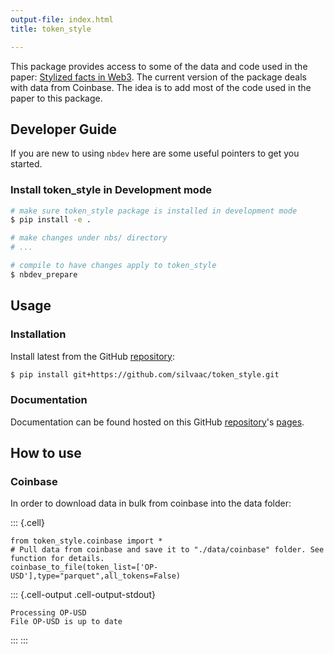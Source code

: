 ```yaml
---
output-file: index.html
title: token_style

---
```




<!-- WARNING: THIS FILE WAS AUTOGENERATED! DO NOT EDIT! -->

This package provides access to some of the data and code used in the paper: [Stylized facts in Web3](https://arxiv.org/abs/2408.07653). The current version of the package deals with data from Coinbase. The idea is to add most of the code used in the paper to this package.

## Developer Guide

If you are new to using `nbdev` here are some useful pointers to get you started.

### Install token_style in Development mode

```sh
# make sure token_style package is installed in development mode
$ pip install -e .

# make changes under nbs/ directory
# ...

# compile to have changes apply to token_style
$ nbdev_prepare
```

## Usage

### Installation

Install latest from the GitHub [repository][repo]:

```sh
$ pip install git+https://github.com/silvaac/token_style.git
```

[repo]: https://github.com/silvaac/token_style
[docs]: https://silvaac.github.io/token_style/

### Documentation

Documentation can be found hosted on this GitHub [repository][repo]'s [pages][docs].

[repo]: https://github.com/silvaac/token_style
[docs]: https://silvaac.github.io/token_style/

## How to use

### Coinbase

In order to download data in bulk from coinbase into the data folder:

::: {.cell}
``` {.python .cell-code}
from token_style.coinbase import *
# Pull data from coinbase and save it to "./data/coinbase" folder. See function for details.
coinbase_to_file(token_list=['OP-USD'],type="parquet",all_tokens=False)
```

::: {.cell-output .cell-output-stdout}
```
Processing OP-USD
File OP-USD is up to date
```
:::
:::


